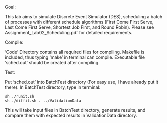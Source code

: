 Goal:

This lab aims to simulate Discrete Event Simulator (DES), scheduling a batch of processes with different schedule algorithms (First Come First Serve, Last Come First Serve, Shortest Job First, and Round Robin). Please see Assignment_Lab02_Scheduling.pdf for detailed requirements.


Compile:

‘Code’ Directory contains all required files for compiling. Makefile is included, thus typing ‘make’ in terminal can compile. Executable file ‘sched.out’ should be created after compiling.


Test:

Put ‘sched.out’ into BatchTest directory (For easy use, I have already put it there). In BatchTest directory, type in terminal:

	sh ./runit.sh
	sh ./diffit.sh . ../ValidationData

This will take input files in BatchTest directory, generate results,  and compare them with
expected results in ValidationData directory.
